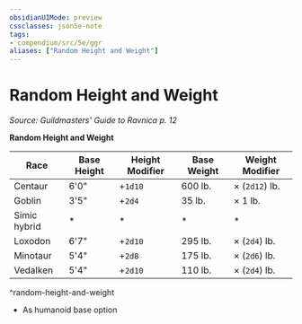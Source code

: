 ```yaml
---
obsidianUIMode: preview
cssclasses: json5e-note
tags:
- compendium/src/5e/ggr
aliases: ["Random Height and Weight"]
---
```

# Random Height and Weight
*Source: Guildmasters' Guide to Ravnica p. 12* 

**Random Height and Weight**

| Race | Base Height | Height Modifier | Base Weight | Weight Modifier |
|------|-------------|-----------------|-------------|-----------------|
| Centaur | 6'0" | +`1d10` | 600 lb. | × (`2d12`) lb. |
| Goblin | 3'5" | +`2d4` | 35 lb. | × 1 lb. |
| Simic hybrid | * | * | * | * |
| Loxodon | 6'7" | +`2d10` | 295 lb. | × (`2d4`) lb. |
| Minotaur | 5'4" | +`2d8` | 175 lb. | × (`2d6`) lb. |
| Vedalken | 5'4" | +`2d10` | 110 lb. | × (`2d4`) lb. |
^random-height-and-weight

* As humanoid base option